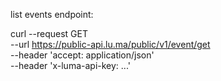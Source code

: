 list events endpoint:

curl --request GET \
     --url https://public-api.lu.ma/public/v1/event/get \
     --header 'accept: application/json' \
     --header 'x-luma-api-key: ...'
